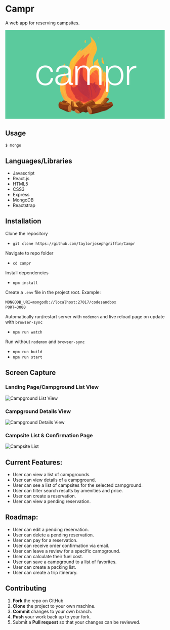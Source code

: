 # Campr
A web app for reserving campsites.

![Campr Logo](https://github.com/taylorjosephgriffin/Campr/blob/master/screenshots/campr-logo-readme.gif?raw=true)

## Usage

```
$ mongo
```

## Languages/Libraries

- Javascript
- React.js
- HTML5
- CSS3
- Express
- MongoDB
- Reactstrap

## Installation

Clone the repository

* `git clone https://github.com/taylorjosephgriffin/Campr`

Navigate to repo folder

* `cd campr`

Install dependencies

* `npm install`

Create a `.env` file in the project root. Example:

```
MONGODB_URI=mongodb://localhost:27017/codesandbox
PORT=3000
```

Automatically run/restart server with `nodemon` and live reload page on update with `browser-sync`

* `npm run watch`

Run without `nodemon` and `browser-sync`

* `npm run build`
* `npm run start`

## Screen Capture

### Landing Page/Campground List View

![Campground List View](https://github.com/taylorjosephgriffin/Campr/blob/deploy-to-heroku/screenshots/campground-list.gif?raw=true)

### Campground Details View

![Campground Details View](https://github.com/taylorjosephgriffin/Campr/blob/deploy-to-heroku/screenshots/campground-details-view.gif?raw=true)

### Campsite List & Confirmation Page

![Campsite List](https://github.com/taylorjosephgriffin/Campr/blob/deploy-to-heroku/screenshots/campsite-list-confirmation-view.gif?raw=true)

## Current Features:

* User can view a list of campgrounds.
* User can view details of a campground.
* User can see a list of campsites for the selected campground.
* User can filter search results by amenities and price.
* User can create a reservation.
* User can view a pending reservation.

## Roadmap:

* User can edit a pending reservation.
* User can delete a pending reservation.
* User can pay for a reservation.
* User can receive order confirmation via email.
* User can leave a review for a specific campground.
* User can calculate their fuel cost. 
* User can save a campground to a list of favorites. 
* User can create a packing list. 
* User can create a trip itinerary.

## Contributing

1. **Fork** the repo on GitHub
2. **Clone** the project to your own machine.
3. **Commit** changes to your own branch.
4. **Push** your work back up to your fork.
5. Submit a **Pull request** so that your changes can be reviewed. 
